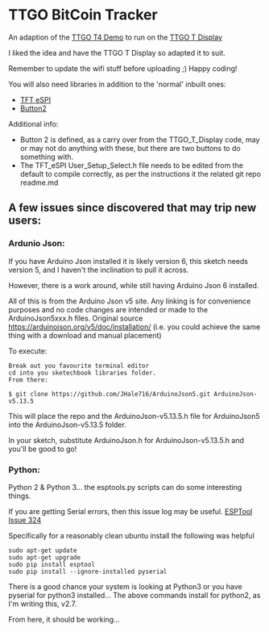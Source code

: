 # TTGO BitCoin Tracker

An adaption of the [TTGO T4 Demo](https://github.com/LilyGO/TTGO-T4-DEMO)
to run on the [TTGO T Display](https://github.com/Xinyuan-LilyGO/TTGO-T-Display)

  I liked the idea and have the TTGO T Display so adapted it to suit.

  Remember to update the wifi stuff before uploading ;) Happy coding!
  
  You will also need libraries in addition to the 'normal' inbuilt ones:
  - [TFT eSPI](https://github.com/Bodmer/TFT_eSPI)
  - [Button2](https://github.com/LennartHennigs/Button2)
  
  Additional info:
  - Button 2 is defined, as a carry over from the TTGO_T_Display code, may or may not do anything with these, but there are two buttons to do something with.  
  - The TFT_eSPI User_Setup_Select.h file needs to be edited from the default to compile correctly, as per the instructions it the related git repo readme.md

## A few issues since discovered that may trip new users:

### Ardunio Json:

  If you have Arduino Json installed it is likely version 6, this sketch needs version 5, and I haven't the inclination to pull it across. 

  However, there is a work around, while still having Arduino Json 6 installed.

  All of this is from the Arduino Json v5 site. Any linking is for convenience purposes and no code changes are intended or made to the ArduinoJson5xxx.h files. Original source https://arduinojson.org/v5/doc/installation/ (i.e. you could achieve the same thing with a download and manual placement)

  To execute:

    Break out you favourite terminal editor
    cd into you sketechbook libraries folder.
    From there:
  ```
  $ git clone https://github.com/JHale716/ArduinoJson5.git ArduinoJson-v5.13.5
  ```
  This will place the repo and the ArduinoJson-v5.13.5.h file for ArduinoJson5 into the ArduinoJson-v5.13.5 folder.

  In your sketch, substitute ArduinoJson.h for ArduinoJson-v5.13.5.h and you'll be good to go!

### Python:

  Python 2 & Python 3... the esptools.py scripts can do some interesting things.

  If you are getting Serial errors, then this issue log may be useful. [ESPTool Issue 324](https://github.com/espressif/esptool/issues/324)

  Specifically for a reasonably clean ubuntu install the following was helpful
  ```
  sudo apt-get update
  sudo apt-get upgrade
  sudo pip install esptool
  sudo pip install --ignore-installed pyserial
  ```
  There is a good chance your system is looking at Python3 or you have pyserial for python3 installed...
  The above commands install for python2, as I'm writing this, v2.7.

From here, it should be working...
